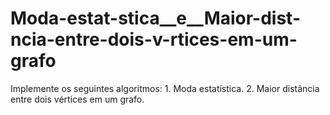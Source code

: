 # Moda-estat-stica__e__Maior-dist-ncia-entre-dois-v-rtices-em-um-grafo
Implemente os seguintes algoritmos: 1. Moda estatística. 2. Maior distância entre dois vértices em um grafo.

